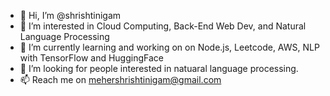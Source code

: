 - 👋 Hi, I’m @shrishtinigam
- 👀 I’m interested in Cloud Computing, Back-End Web Dev, and Natural Language Processing
- 🌱 I’m currently learning and working on on Node.js, Leetcode, AWS, NLP with TensorFlow and HuggingFace
- 💞️ I’m looking for people interested in natuaral language processing.
- 📫 Reach me on mehershrishtinigam@gmail.com

<!---
shrishtinigam/shrishtinigam is a ✨ special ✨ repository because its `README.md` (this file) appears on your GitHub profile.
You can click the Preview link to take a look at your changes.
--->
